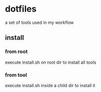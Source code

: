 # dotfiles
a set of tools used in my workflow

## install

### from root
execute install.sh on root dir to install all tools

### from tool
execute install.sh inside a child dir to install it

